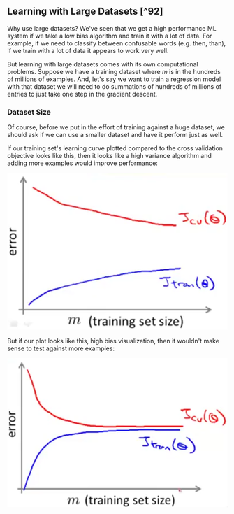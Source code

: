 ## Learning with Large Datasets [^92]

Why use large datasets?  We've seen that we get a high performance ML system if we take a low bias algorithm and train it with a lot of data.  For example, if we need to classify between confusable words (e.g. then, than), if we train with a lot of data it appears to work very well.

But learning with large datasets comes with its own computational problems.  Suppose we have a training dataset where $m$ is in the hundreds of millions of examples.  And, let's say we want to train a regression model with that dataset we will need to do summations of hundreds of millions of entries to just take one step in the gradient descent.

### Dataset Size

Of course, before we put in the effort of training against a huge dataset, we should ask if we can use a smaller dataset and have it perform just as well.

If our training set's learning curve plotted compared to the cross validation objective looks like this, then it looks like a high variance algorithm and adding more examples would improve performance:

![](01-learning-with-large-datasets.assets/image-20210715151655611.png)

But if our plot looks like this, high bias visualization, then it wouldn't make sense to test against more examples:

![](01-learning-with-large-datasets.assets/image-20210715151751631.png)
